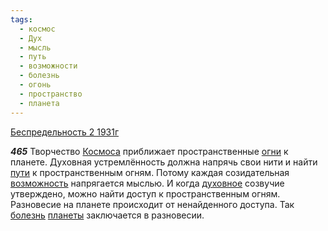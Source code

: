 ```yaml
---
tags:
  - космос
  - Дух
  - мысль
  - путь
  - возможности
  - болезнь
  - огонь
  - пространство
  - планета
---
```


[Беспредельность 2 1931г](https://127.0.0.1:4002/agni/1931)

___465___
Творчество [Космоса](../../../tags/#космос) приближает пространственные [огни](../../../tags/#огонь) к планете. Духовная устремлённость должна напрячь свои нити и найти [пути](../../../tags/#путь) к пространственным огням. Потому каждая созидательная [возможность](../../../tags/#возможности) напрягается мыслью. И когда [духовное](../../../tags/#Дух) созвучие утверждено, можно найти доступ к пространственным огням. Разновесие на планете происходит от ненайденного доступа. Так [болезнь](../../../tags/#болезнь) [планеты](../../../tags/#планета) заключается в разновесии.   

